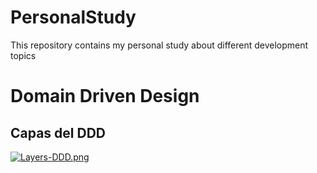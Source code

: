 # PersonalStudy
This repository contains my personal study about different development topics

# Domain Driven Design 
## Capas del DDD

[![Layers-DDD.png](https://i.postimg.cc/j29CMcbx/Layers-DDD.png)](https://postimg.cc/fScwLxyp)
